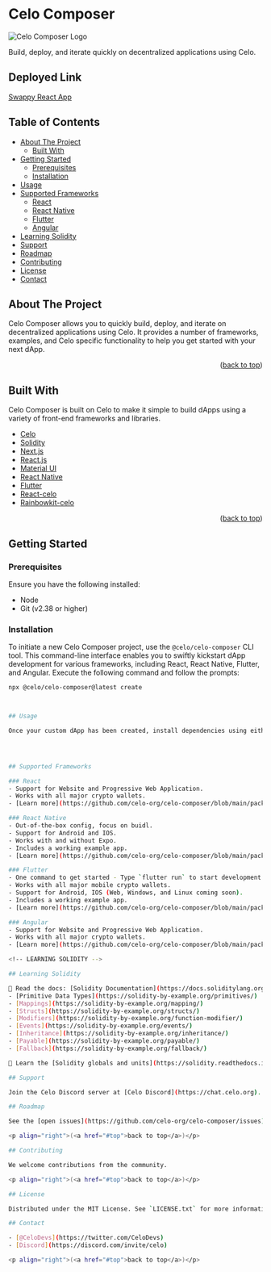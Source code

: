 # Celo Composer

![Celo Composer Logo](https://github.com/celo-org/celo-composer/blob/main/images/readme/celo_isotype.svg)

Build, deploy, and iterate quickly on decentralized applications using Celo.

## Deployed Link
[Swappy React App](https://swappy-react-app.vercel.app/)

## Table of Contents
- [About The Project](#about-the-project)
  - [Built With](#built-with)
- [Getting Started](#getting-started)
  - [Prerequisites](#prerequisites)
  - [Installation](#installation)
- [Usage](#usage)
- [Supported Frameworks](#supported-frameworks)
  - [React](#react)
  - [React Native](#react-native)
  - [Flutter](#flutter)
  - [Angular](#angular)
- [Learning Solidity](#learning-solidity)
- [Support](#support)
- [Roadmap](#roadmap)
- [Contributing](#contributing)
- [License](#license)
- [Contact](#contact)

## About The Project

Celo Composer allows you to quickly build, deploy, and iterate on decentralized applications using Celo. It provides a number of frameworks, examples, and Celo specific functionality to help you get started with your next dApp.

<p align="right">(<a href="#top">back to top</a>)</p>

## Built With

Celo Composer is built on Celo to make it simple to build dApps using a variety of front-end frameworks and libraries.

- [Celo](https://celo.org/)
- [Solidity](https://docs.soliditylang.org/en/v0.8.19/)
- [Next.js](https://nextjs.org/)
- [React.js](https://reactjs.org/)
- [Material UI](https://mui.com/)
- [React Native](https://reactnative.dev/)
- [Flutter](https://docs.flutter.dev/)
- [React-celo](https://github.com/celo-org/react-celo/)
- [Rainbowkit-celo](https://github.com/celo-org/rainbowkit-celo)

<p align="right">(<a href="#top">back to top</a>)</p>

## Getting Started

### Prerequisites
Ensure you have the following installed:
- Node
- Git (v2.38 or higher)

### Installation
To initiate a new Celo Composer project, use the `@celo/celo-composer` CLI tool. This command-line interface enables you to swiftly kickstart dApp development for various frameworks, including React, React Native, Flutter, and Angular. Execute the following command and follow the prompts:
```bash
npx @celo/celo-composer@latest create



## Usage

Once your custom dApp has been created, install dependencies using either `yarn` or `npm i`, and run the respective script from the `package.json` file.




## Supported Frameworks

### React
- Support for Website and Progressive Web Application.
- Works with all major crypto wallets.
- [Learn more](https://github.com/celo-org/celo-composer/blob/main/packages/react-app/README.md)

### React Native
- Out-of-the-box config, focus on buidl.
- Support for Android and IOS.
- Works with and without Expo.
- Includes a working example app.
- [Learn more](https://github.com/celo-org/celo-composer/blob/main/packages/react-native-app/README.md)

### Flutter
- One command to get started - Type `flutter run` to start development on your mobile phone.
- Works with all major mobile crypto wallets.
- Support for Android, IOS (Web, Windows, and Linux coming soon).
- Includes a working example app.
- [Learn more](https://github.com/celo-org/celo-composer/blob/main/packages/flutter-app/README.md)

### Angular
- Support for Website and Progressive Web Application.
- Works with all major crypto wallets.
- [Learn more](https://github.com/celo-org/celo-composer/blob/main/packages/angular-app/README.md)

<!-- LEARNING SOLIDITY -->

## Learning Solidity

📕 Read the docs: [Solidity Documentation](https://docs.soliditylang.org)
- [Primitive Data Types](https://solidity-by-example.org/primitives/)
- [Mappings](https://solidity-by-example.org/mapping/)
- [Structs](https://solidity-by-example.org/structs/)
- [Modifiers](https://solidity-by-example.org/function-modifier/)
- [Events](https://solidity-by-example.org/events/)
- [Inheritance](https://solidity-by-example.org/inheritance/)
- [Payable](https://solidity-by-example.org/payable/)
- [Fallback](https://solidity-by-example.org/fallback/)

📧 Learn the [Solidity globals and units](https://solidity.readthedocs.io/en/v0.8.19/units-and-global-variables.html)

## Support

Join the Celo Discord server at [Celo Discord](https://chat.celo.org). Reach out on the dedicated repo channel [here](https://discord.com/channels/600834479145353243/941003424298856448).

## Roadmap

See the [open issues](https://github.com/celo-org/celo-composer/issues) for a full list of proposed features and known issues.

<p align="right">(<a href="#top">back to top</a>)</p>

## Contributing

We welcome contributions from the community.

<p align="right">(<a href="#top">back to top</a>)</p>

## License

Distributed under the MIT License. See `LICENSE.txt` for more information.

## Contact

- [@CeloDevs](https://twitter.com/CeloDevs)
- [Discord](https://discord.com/invite/celo)

<p align="right">(<a href="#top">back to top</a>)</p>
